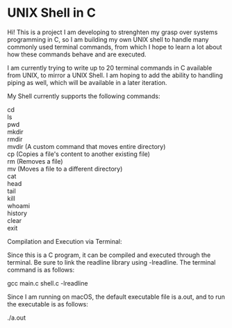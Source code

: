 # UNIX Shell in C

Hi! This is a project I am developing to strenghten my grasp over systems programming in C, so I am building my own UNIX shell to handle many commonly used terminal commands, from which I hope to learn a lot about how these commands behave and are executed. 

I am currently trying to write up to 20 terminal commands in C available from UNIX, to mirror a UNIX Shell. I am hoping to add the ability to handling piping as well, which will be available in a later iteration.

My Shell currently supports the following commands:

cd <br />
ls <br />
pwd <br />
mkdir <br />
rmdir <br />
mvdir (A custom command that moves entire directory) <br />
cp (Copies a file's content to another existing file) <br />
rm (Removes a file) <br />
mv (Moves a file to a different directory) <br />
cat <br />
head <br />
tail <br />
kill <br />
whoami <br />
history <br />
clear <br />
exit <br />

Compilation and Execution via Terminal:

Since this is a C program, it can be compiled and executed through the terminal. Be sure to link the readline library using -lreadline. The terminal command is as follows:

gcc main.c shell.c -lreadline

Since I am running on macOS, the default executable file is a.out, and to run the executable is as follows:

./a.out

